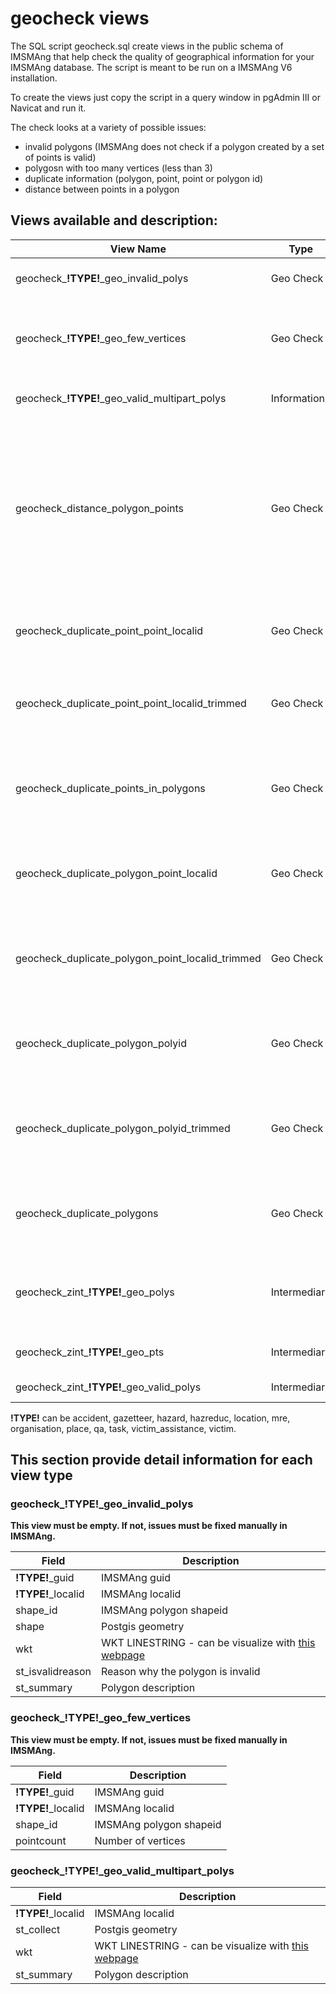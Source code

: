 # geocheck views

The SQL script geocheck.sql create views in the public schema of IMSMAng that help check the quality of geographical information for your IMSMAng database. The script is meant to be run on a IMSMAng V6 installation.

To create the views just copy the script in a query window in pgAdmin III or Navicat and run it.

The check looks at a variety of possible issues:
  - invalid polygons (IMSMAng does not check if a polygon created by a set of points is valid)
  - polygosn with too many vertices (less than 3)
  - duplicate information (polygon, point, point or polygon id)
  - distance between points in a polygon

## Views available and description:

|View Name| Type | Description|
| --- | --- | --- |
| geocheck_**!TYPE!**_geo_invalid_polys | Geo Check | List of invalid polygons |
| geocheck_**!TYPE!**_geo_few_vertices | Geo Check | List of polygons defined with less than 3 vertices|
| geocheck_**!TYPE!**_geo_valid_multipart_polys | Information| List of multi polygon records|
| geocheck_distance_polygon_points | Geo Check | List of polygons defined with a distance between 2 consecutive points higher than the value defined in the query (default is 5000 m) | 
| geocheck_duplicate_point_point_localid | Geo Check | List of duplicate points based on localid |
| geocheck_duplicate_point_point_localid_trimmed | Geo Check | List of duplicate points based on trimmed localid |
| geocheck_duplicate_points_in_polygons | Geo Check | List of of duplicate points based on coordinates in a polygon|
| geocheck_duplicate_polygon_point_localid | Geo Check | List of duplicate points based on localid in a polygon
| geocheck_duplicate_polygon_point_localid_trimmed | Geo Check | List of duplicate points based on trimmed localid in a polygon|
| geocheck_duplicate_polygon_polyid | Geo Check | List of duplicate polygons based on shape id in a record |
| geocheck_duplicate_polygon_polyid_trimmed | Geo Check | List of duplicate polygons based on trimmed shapeid in a record |
| geocheck_duplicate_polygons | Geo Check | List of duplicate polygons based on coordinates in a record |
| geocheck_zint_**!TYPE!**_geo_polys | Intermediary | List of polygons created from IMSMAng points |
| geocheck_zint_**!TYPE!**_geo_pts | Intermediary | List of points from IMSMAng |
| geocheck_zint_**!TYPE!**_geo_valid_polys | Intermediary | List of valid polygons |
  
**!TYPE!** can be accident, gazetteer, hazard, hazreduc, location, mre, organisation, place, qa, task, victim_assistance, victim.

## This section provide detail information for each view type

### geocheck_**!TYPE!**_geo_invalid_polys
**This view must be empty. If not, issues must be fixed manually in IMSMAng.**

| Field | Description|
| --- | --- |
| **!TYPE!**_guid | IMSMAng guid |
| **!TYPE!**_localid | IMSMAng localid |
| shape_id | IMSMAng polygon shapeid |
| shape | Postgis geometry |
| wkt | WKT LINESTRING - can be visualize with [this webpage](https://arthur-e.github.io/Wicket/sandbox-gmaps3.html) |
| st_isvalidreason | Reason why the polygon is invalid |
| st_summary | Polygon description |

### geocheck_**!TYPE!**_geo_few_vertices
**This view must be empty. If not, issues must be fixed manually in IMSMAng.**

| Field | Description|
| --- | --- |
| **!TYPE!**_guid | IMSMAng guid |
| **!TYPE!**_localid | IMSMAng localid |
| shape_id | IMSMAng polygon shapeid |
| pointcount | Number of vertices |

### geocheck_**!TYPE!**_geo_valid_multipart_polys

| Field | Description|
| --- | --- |
| **!TYPE!**_localid | IMSMAng localid |
| st_collect | Postgis geometry |
| wkt | WKT LINESTRING - can be visualize with [this webpage](https://arthur-e.github.io/Wicket/sandbox-gmaps3.html) |
| st_summary | Polygon description |


